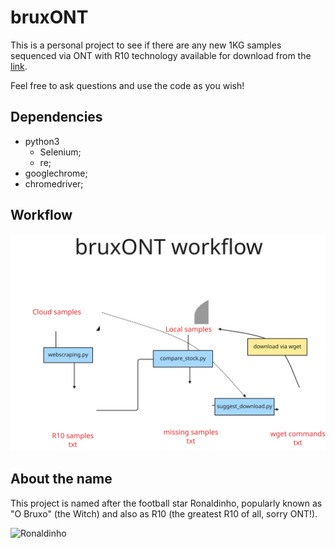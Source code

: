 # bruxONT

This is a personal project to see if there are any new 1KG samples sequenced via ONT with R10 technology available for download from the [link](https://s3.amazonaws.com/1000g-ont/index.html?prefix=ALIGNMENT_AND_ASSEMBLY_DATA/100_PLUS/IN-HOUSE_MINIMAP2/).

Feel free to ask questions and use the code as you wish!

## Dependencies

- python3
    - Selenium;
    - re;
- googlechrome;
- chromedriver;

## Workflow

![](files/bruxONT.svg)

## About the name

This project is named after the football star Ronaldinho, popularly known as "O Bruxo" (the Witch) and also as R10 (the greatest R10 of all, sorry ONT!).

![Ronaldinho](https://i.giphy.com/media/v1.Y2lkPTc5MGI3NjExaDcxaWV3MnRoYTJzdGZsdWQ2b24yMGk4bWI4bjM4ZmFiam5oaHltayZlcD12MV9pbnRlcm5hbF9naWZfYnlfaWQmY3Q9Zw/AUmYTeaEuVkcM/giphy.gif)
